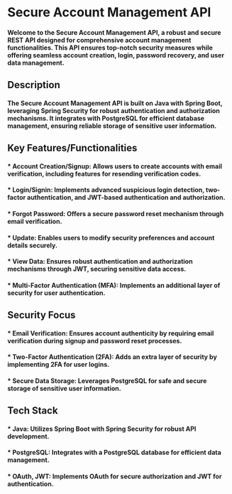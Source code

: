# Secure Account Management API

#### Welcome to the Secure Account Management API, a robust and secure REST API designed for comprehensive account management functionalities. This API ensures top-notch security measures while offering seamless account creation, login, password recovery, and user data management.

## Description

#### The Secure Account Management API is built on Java with Spring Boot, leveraging Spring Security for robust authentication and authorization mechanisms. It integrates with PostgreSQL for efficient database management, ensuring reliable storage of sensitive user information.


## Key Features/Functionalities

#### * Account Creation/Signup: Allows users to create accounts with email verification, including features for resending verification codes.

#### * Login/Signin: Implements advanced suspicious login detection, two-factor authentication, and JWT-based authentication and authorization.

#### * Forgot Password: Offers a secure password reset mechanism through email verification.

#### * Update: Enables users to modify security preferences and account details securely.

#### * View Data: Ensures robust authentication and authorization mechanisms through JWT, securing sensitive data access.
  
#### * Multi-Factor Authentication (MFA): Implements an additional layer of security for user authentication.


## Security Focus


#### * Email Verification: Ensures account authenticity by requiring email verification during signup and password reset processes.

#### * Two-Factor Authentication (2FA): Adds an extra layer of security by implementing 2FA for user logins.

#### * Secure Data Storage: Leverages PostgreSQL for safe and secure storage of sensitive user information.


## Tech Stack

#### * Java: Utilizes Spring Boot with Spring Security for robust API development.

#### * PostgreSQL: Integrates with a PostgreSQL database for efficient data management.

#### * OAuth, JWT: Implements OAuth for secure authorization and JWT for authentication.
